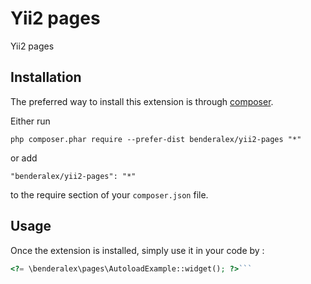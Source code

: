 Yii2 pages
==========
Yii2 pages

Installation
------------

The preferred way to install this extension is through [composer](http://getcomposer.org/download/).

Either run

```
php composer.phar require --prefer-dist benderalex/yii2-pages "*"
```

or add

```
"benderalex/yii2-pages": "*"
```

to the require section of your `composer.json` file.


Usage
-----

Once the extension is installed, simply use it in your code by  :

```php
<?= \benderalex\pages\AutoloadExample::widget(); ?>```